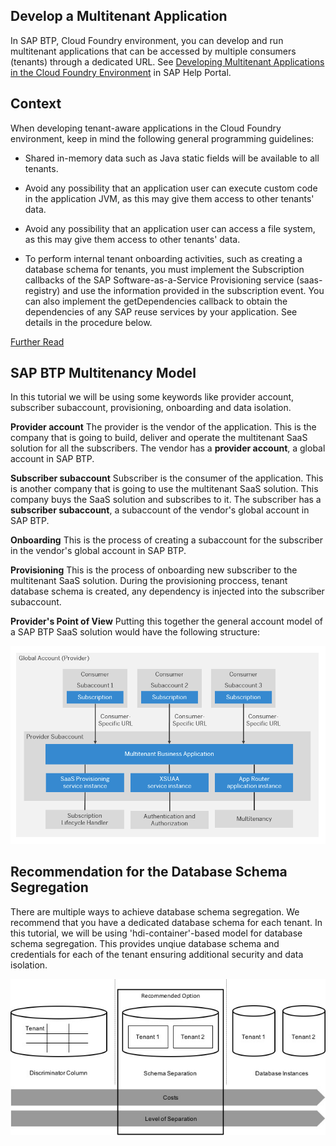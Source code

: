 ## Develop a Multitenant Application

In SAP BTP, Cloud Foundry environment, you can develop and run multitenant applications that can be accessed by multiple consumers (tenants) through a dedicated URL. See [Developing Multitenant Applications in the Cloud Foundry Environment](https://help.sap.com/docs/BTP/65de2977205c403bbc107264b8eccf4b/5e8a2b74e4f2442b8257c850ed912f48.html?version=Cloud) in SAP Help Portal.

## Context
When developing tenant-aware applications in the Cloud Foundry environment, keep in mind the following general programming guidelines:

- Shared in-memory data such as Java static fields will be available to all tenants.

- Avoid any possibility that an application user can execute custom code in the application JVM, as this may give them access to other tenants' data.

- Avoid any possibility that an application user can access a file system, as this may give them access to other tenants' data.

- To perform internal tenant onboarding activities, such as creating a database schema for tenants, you must implement the Subscription callbacks of the SAP Software-as-a-Service Provisioning service (saas-registry) and use the information provided in the subscription event. You can also implement the getDependencies callback to obtain the dependencies of any SAP reuse services by your application. See details in the procedure below.

[Further Read](https://help.sap.com/products/BTP/65de2977205c403bbc107264b8eccf4b/ff540477f5404e3da2a8ce23dcee602a.html)

## SAP BTP Multitenancy Model

In this tutorial we will be using some keywords like provider account, subscriber subaccount, provisioning, onboarding and data isolation. 

**Provider account** 
The provider is the vendor of the application. This is the company that is going to build, deliver and operate the multitenant SaaS solution for all the subscribers. The vendor has a **provider account**, a global account in SAP BTP.

**Subscriber subaccount** 
Subscriber is the consumer of the application. This is another company that is going to use the multitenant SaaS solution. This company buys the SaaS solution and subscribes to it. The subscriber has a **subscriber subaccount**, a subaccount of the vendor's global account in SAP BTP.

**Onboarding**
This is the process of creating a subaccount for the subscriber in the vendor's global account in SAP BTP.

**Provisioning** 
This is the process of onboarding new subscriber to the multitenant SaaS solution. During the provisioning proccess, tenant database schema is created, any dependency is injected into the subscriber subaccount.

**Provider's Point of View** 
Putting this together the general account model of a SAP BTP SaaS solution would have the following structure:

![Account Model](./images/accountmodel.png)

## Recommendation for the Database Schema Segregation

There are multiple ways to achieve database schema segregation. We recommend that you have a dedicated database schema for each tenant. In this tutorial, we will be using 'hdi-container'-based model for database schema segregation. This provides unqiue database schema and credentials for each of the tenant ensuring additional security and data isolation.

![Database schema recommendation](./images/tenantdataseperation.jpeg)
